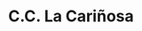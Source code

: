 ---
title: "C.C. La Cariñosa"
url: /ciudad-guayana-san-felix/c-c-la-carinosa/
shop: Einkaufszentrum
---